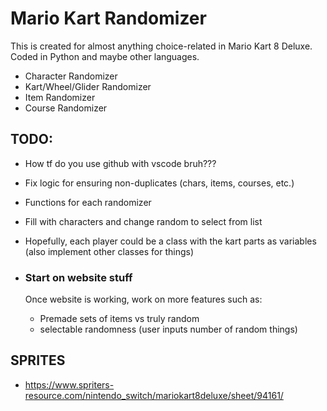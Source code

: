 # Mario Kart Randomizer

This is created for almost anything choice-related in Mario Kart 8 Deluxe. Coded in Python and maybe other languages.

- Character Randomizer
- Kart/Wheel/Glider Randomizer
- Item Randomizer
- Course Randomizer

## TODO:
- How tf do you use github with vscode bruh???
- Fix logic for ensuring non-duplicates (chars, items, courses, etc.)
- Functions for each randomizer
- Fill with characters and change random to select from list
- Hopefully, each player could be a class with the kart parts as variables (also implement other classes for things)
  
- ### Start on website stuff
  Once website is working, work on more features such as:
  - Premade sets of items vs truly random
  - selectable randomness (user inputs number of random things)

## SPRITES
- https://www.spriters-resource.com/nintendo_switch/mariokart8deluxe/sheet/94161/
